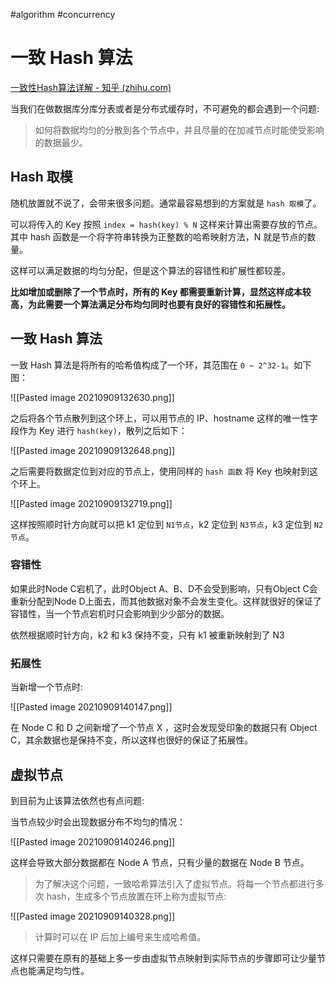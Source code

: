 #algorithm  #concurrency 

# 一致 Hash 算法

[一致性Hash算法详解 - 知乎 (zhihu.com)](https://zhuanlan.zhihu.com/p/98030096)

当我们在做数据库分库分表或者是分布式缓存时，不可避免的都会遇到一个问题:

> 如何将数据均匀的分散到各个节点中，并且尽量的在加减节点时能使受影响的数据最少。

## Hash 取模
随机放置就不说了，会带来很多问题。通常最容易想到的方案就是 `hash 取模`了。

可以将传入的 Key 按照 `index = hash(key) % N` 这样来计算出需要存放的节点。其中 hash 函数是一个将字符串转换为正整数的哈希映射方法，N 就是节点的数量。

这样可以满足数据的均匀分配，但是这个算法的容错性和扩展性都较差。

**比如增加或删除了一个节点时，所有的 Key 都需要重新计算，显然这样成本较高，为此需要一个算法满足分布均匀同时也要有良好的容错性和拓展性。**

## 一致 Hash 算法

一致 Hash 算法是将所有的哈希值构成了一个环，其范围在 `0 ~ 2^32-1`。如下图：

![[Pasted image 20210909132630.png]]

之后将各个节点散列到这个环上，可以用节点的 IP、hostname 这样的唯一性字段作为 Key 进行 `hash(key)`，散列之后如下：

![[Pasted image 20210909132648.png]]

之后需要将数据定位到对应的节点上，使用同样的 `hash 函数` 将 Key 也映射到这个环上。

![[Pasted image 20210909132719.png]]

这样按照顺时针方向就可以把 k1 定位到 `N1节点`，k2 定位到 `N3节点`，k3 定位到 `N2节点`。

### 容错性

如果此时Node C宕机了，此时Object A、B、D不会受到影响，只有Object C会重新分配到Node D上面去，而其他数据对象不会发生变化。这样就很好的保证了容错性，当一个节点宕机时只会影响到少少部分的数据。

依然根据顺时针方向，k2 和 k3 保持不变，只有 k1 被重新映射到了 N3

### 拓展性

当新增一个节点时:

![[Pasted image 20210909140147.png]]

在 Node C 和 D 之间新增了一个节点 X ，这时会发现受印象的数据只有 Object C，其余数据也是保持不变，所以这样也很好的保证了拓展性。

## 虚拟节点
到目前为止该算法依然也有点问题:

当节点较少时会出现数据分布不均匀的情况：

![[Pasted image 20210909140246.png]]

这样会导致大部分数据都在 Node A 节点，只有少量的数据在 Node B 节点。

> 为了解决这个问题，一致哈希算法引入了虚拟节点。将每一个节点都进行多次 hash，生成多个节点放置在环上称为虚拟节点:

![[Pasted image 20210909140328.png]]

> 计算时可以在 IP 后加上编号来生成哈希值。

这样只需要在原有的基础上多一步由虚拟节点映射到实际节点的步骤即可让少量节点也能满足均匀性。